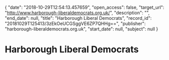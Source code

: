 {
  "date": "2018-10-29T12:54:13.457659", 
  "open_access": false, 
  "target_url": "http://www.harborough-liberaldemocrats.org.uk/", 
  "description": "", 
  "end_date": null, 
  "title": "Harborough Liberal Democrats", 
  "record_id": "20181029T125413/3zEkOeUCGSggVE6ZP7QHHg==", 
  "publisher": "harborough-liberaldemocrats.org.uk", 
  "start_date": null, 
  "subject": null
}

# Harborough Liberal Democrats

